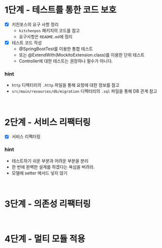# 1단계 - 테스트를 통한 코드 보호

- [x] 키친포스의 요구 사항 정리
    - `kitchenpos` 패키지의 코드를 참고
    - 요구사항은 `README.md`에 정리
- [x] 테스트 코드 작성
    - @SpringBootTest를 이용한 통합 테스트
    - 또는 @ExtendWith(MockitoExtension.class)를 이용한 단위 테스트
    - Controller에 대한 테스트는 권장하나 필수가 아니다.

### hint

- `http` 디렉터리의 `.http` 파일을 통해 요청에 대한 정보를 참고
- `src/main/resources/db/migration` 디렉터리의 `.sql` 파일을 통해 DB 관계 참고

<br/>

# 2단계 - 서비스 리팩터링

- [x] 서비스 리팩터링

### hint

- 테스트하기 쉬운 부분과 어려운 부분을 분리
- 한 번에 완벽한 설계를 하겠다는 욕심을 버려라.
- 모델에 setter 메서드 넣지 않기

<br/>

# 3단계 - 의존성 리팩터링

<br/>

# 4단계 - 멀티 모듈 적용

<br/>
